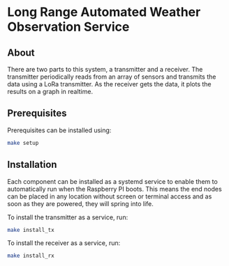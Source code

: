 # Long Range Automated Weather Observation Service

## About

There are two parts to this system, a transmitter and a receiver.
The transmitter periodically reads from an array of sensors and transmits the data using a LoRa transmitter.
As the receiver gets the data, it plots the results on a graph in realtime.

## Prerequisites

Prerequisites can be installed using:

```bash
make setup
```

## Installation

Each component can be installed as a systemd service to enable them to automatically run when the Raspberry PI boots.
This means the end nodes can be placed in any location without screen or terminal access and as soon as they are powered,
they will spring into life.

To install the transmitter as a service, run:

```bash
make install_tx
```

To install the receiver as a service, run:

```bash
make install_rx
```
